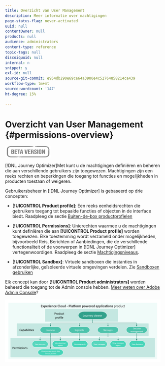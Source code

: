 ```yaml
---
title: Overzicht van User Management
description: Meer informatie over machtigingen
page-status-flag: never-activated
uuid: null
contentOwner: null
products: null
audience: administrators
content-type: reference
topic-tags: null
discoiquuid: null
internal: n
snippet: y
exl-id: null
source-git-commit: e954db290e69ce64a3900e4c52764858214ca439
workflow-type: tm+mt
source-wordcount: '147'
ht-degree: 15%

---
```


# Overzicht van User Management {#permissions-overview}

![](../assets/do-not-localize/badge.png)

[!DNL Journey Optimizer]Met kunt u de machtigingen definiëren en beheren die aan verschillende gebruikers zijn toegewezen. Machtigingen zijn een reeks rechten en beperkingen die toegang tot functies en mogelijkheden in producten toestaan of weigeren.

Gebruikersbeheer in [!DNL Journey Optimizer] is gebaseerd op drie concepten:

* **[!UICONTROL Product profile]**: Een reeks eenheidsrechten die gebruikers toegang tot bepaalde functies of objecten in de interface biedt. Raadpleeg de sectie [Buiten-de-box productprofielen](ootb-product-profiles.md)

* **[!UICONTROL Permissions]**: Unierechten waarmee u de machtigingen kunt definiëren die aan  **[!UICONTROL Product profile]** worden toegewezen. Elke toestemming wordt verzameld onder mogelijkheden, bijvoorbeeld Reis, Berichten of Aanbiedingen, die de verschillende functionaliteit of de voorwerpen in [!DNL Journey Optimizer] vertegenwoordigen. Raadpleeg de sectie [Machtigingsniveaus](high-low-permissions.md).

* **[!UICONTROL Sandbox]**: Virtuele sandboxen die instanties in afzonderlijke, geïsoleerde virtuele omgevingen verdelen. Zie [Sandboxen gebruiken](sandboxes.md)

Elk concept kan door **[!UICONTROL Product administrators]** worden beheerd die toegang tot de Admin console hebben. [Meer weten over Adobe Admin Console](https://helpx.adobe.com/nl/enterprise/managing/user-guide.html)?

![](../assets/do-not-localize/permissions_2.png)
